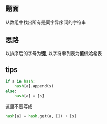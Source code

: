 ## 题面
从数组中找出所有是同字异序词的字符串



## 思路
以排序后的字母为**键**, 以字符串列表为**值**做哈希表

## tips
```python
if a in hash:
    hash[a].append(s)
else:
    hash[a] = [s]
```

这里不要写成

```python
hash[a] = hash.get(a, []) + [s]
```


